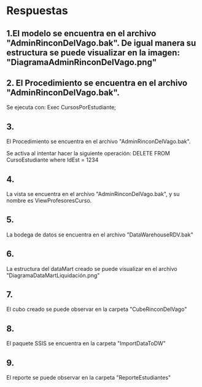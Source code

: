 # Respuestas

## 1.El modelo se encuentra en el archivo "AdminRinconDelVago.bak". De igual manera su estructura se puede visualizar en la imagen: "DiagramaAdminRinconDelVago.png"
 
## 2. El Procedimiento se encuentra en el archivo "AdminRinconDelVago.bak". 
 
 Se ejecuta con:
 Exec CursosPorEstudiante;

## 3.
 El Procedimiento se encuentra en el archivo "AdminRinconDelVago.bak". 
  
 Se activa al intentar hacer la siguiente operación:
 DELETE FROM CursoEstudiante where IdEst = 1234
 
 ## 4.
   La vista se encuentra en el archivo "AdminRinconDelVago.bak", y su nombre es ViewProfesoresCurso.
   
 ## 5. 
   La bodega de datos se encuentra en el archivo "DataWarehouseRDV.bak"
   
 ## 6.
   La estructura del dataMart creado se puede visualizar en el archivo "DiagramaDataMartLiquidación.png"
    
 ## 7.
   El cubo creado se puede observar en la carpeta "CubeRinconDelVago"
    
 ## 8. 
   El paquete SSIS se encuentra en la carpeta "ImportDataToDW"
    
 ## 9.
   El reporte se puede observar en la carpeta "ReporteEstudiantes"

 
 
